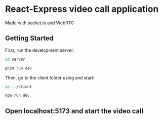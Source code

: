# React-Express video call application


Made with socket.io and WebRTC

## Getting Started

First, run the development server:

```bash
cd server

pnpm run dev

```

Then, go to the client folder using and start:

```bash
cd ../client

npm run dev

```

## Open localhost:5173 and start the video call

